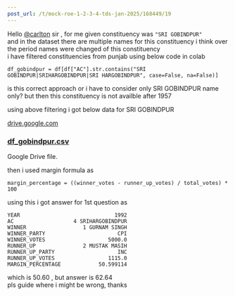 ```yaml
---
post_url: /t/mock-roe-1-2-3-4-tds-jan-2025/168449/19
---
```

Hello [@carlton](/u/carlton) sir , for me given constituency was `"SRI GOBINDPUR"`  
and in the dataset there are multiple names for this constituency i think over the period names were changed of this constituency  
i have filtered constituencies from punjab using below code in colab

```
df_gobindpur = df[df["AC"].str.contains("SRI GOBINDPUR|SRIHARGOBINDPUR|SRI HARGOBINDPUR", case=False, na=False)]

```

is this correct approach or i have to consider only SRI GOBINDPUR name only? but then this constituency is not availble after 1957

using above filtering i got below data for SRI GOBINDPUR

[drive.google.com](https://drive.google.com/file/d/1PHMvoD16Mqino-9SC8uaUtVU3bVuxkD7/view?usp=sharing)

### [df\_gobindpur.csv](https://drive.google.com/file/d/1PHMvoD16Mqino-9SC8uaUtVU3bVuxkD7/view?usp=sharing)

Google Drive file.

then i used margin formula as

```
margin_percentage = ((winner_votes - runner_up_votes) / total_votes) * 100

```

using this i got answer for 1st question as

```
YEAR                              1992
AC                   4 SRIHARGOBINDPUR
WINNER                  1 GURNAM SINGH
WINNER_PARTY                       CPI
WINNER_VOTES                    5000.0
RUNNER_UP               2 MUSTAK MASIH
RUNNER_UP_PARTY                    INC
RUNNER_UP_VOTES                 1115.0
MARGIN_PERCENTAGE            50.599114

```

which is 50.60 , but answer is 62.64  
pls guide where i might be wrong, thanks